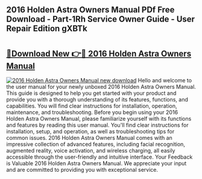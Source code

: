 ## 2016 Holden Astra Owners Manual PDf Free Download - Part-1Rh Service Owner Guide - User Repair Edition gXBTk

# <h2><a href="http://bc81078.oget.top/?id=2016+Holden+Astra+Owners+Manual">🔗Download New 👉🔴 2016 Holden Astra Owners Manual</a></h2>

[![2016 Holden Astra Owners Manual new download](https://i.imgur.com/5g1atiW.png)](http://bc81078.oget.top/?id=2016+Holden+Astra+Owners+Manual)
Hello and welcome to the user manual for your newly unboxed 2016 Holden Astra Owners Manual. This guide is designed to help you get started with your product and provide you with a thorough understanding of its features, functions, and capabilities. You will find clear instructions for installation, operation, maintenance, and troubleshooting. Before you begin using your 2016 Holden Astra Owners Manual, please familiarize yourself with its functions and features by reading this user manual. You'll find clear instructions for installation, setup, and operation, as well as troubleshooting tips for common issues. 2016 Holden Astra Owners Manual comes with an impressive collection of advanced features, including facial recognition, augmented reality, voice activation, and wireless charging, all easily accessible through the user-friendly and intuitive interface. Your Feedback is Valuable 2016 Holden Astra Owners Manual. We appreciate your input and are committed to providing you with exceptional service.
